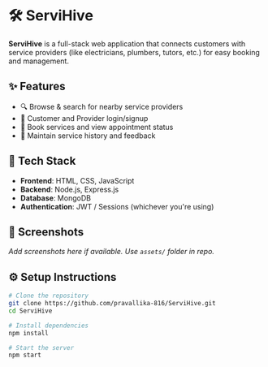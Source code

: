 # 🛠️ ServiHive

**ServiHive** is a full-stack web application that connects customers with service providers (like electricians, plumbers, tutors, etc.) for easy booking and management.

## ✨ Features

- 🔍 Browse & search for nearby service providers
- 👤 Customer and Provider login/signup
- 📅 Book services and view appointment status
- 🧾 Maintain service history and feedback

## 🚀 Tech Stack

- **Frontend**: HTML, CSS, JavaScript
- **Backend**: Node.js, Express.js
- **Database**: MongoDB
- **Authentication**: JWT / Sessions (whichever you're using)

## 📸 Screenshots

_Add screenshots here if available. Use `assets/` folder in repo._

## ⚙️ Setup Instructions

```bash
# Clone the repository
git clone https://github.com/pravallika-816/ServiHive.git
cd ServiHive

# Install dependencies
npm install

# Start the server
npm start
